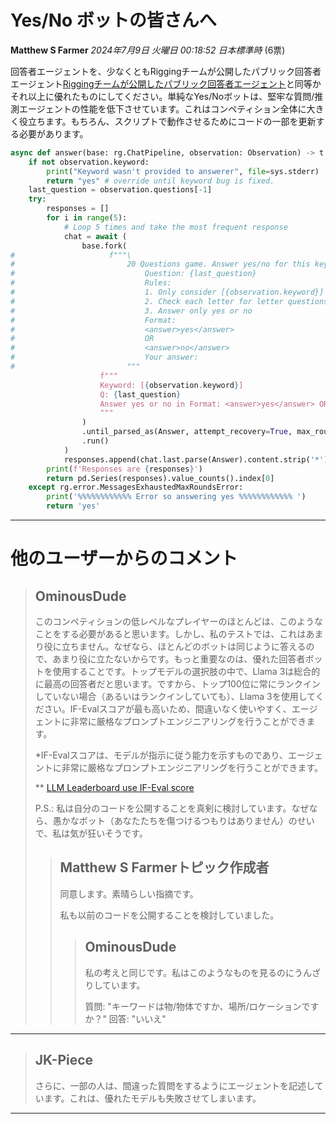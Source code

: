 # Yes/No ボットの皆さんへ

**Matthew S Farmer** *2024年7月9日 火曜日 00:18:52 日本標準時* (6票)

回答者エージェントを、少なくともRiggingチームが公開したパブリック回答者エージェント[Riggingチームが公開したパブリック回答者エージェント](https://www.kaggle.com/code/robikscube/phi3-intro-to-rigging-for-llm-20-questions?kernelSessionId=185594599)と同等かそれ以上に優れたものにしてください。単純なYes/Noボットは、堅牢な質問/推測エージェントの性能を低下させています。これはコンペティション全体に大きく役立ちます。もちろん、スクリプトで動作させるためにコードの一部を更新する必要があります。

```python
async def answer(base: rg.ChatPipeline, observation: Observation) -> t.Literal["yes", "no"]:
    if not observation.keyword:
        print("Keyword wasn't provided to answerer", file=sys.stderr)
        return "yes" # override until keyword bug is fixed.
    last_question = observation.questions[-1]
    try:
        responses = []
        for i in range(5):
            # Loop 5 times and take the most frequent response
            chat = await (
                base.fork(
#                     f"""\
#                         20 Questions game. Answer yes/no for this keyword: [{observation.keyword}]
#                             Question: {last_question}
#                             Rules:
#                             1. Only consider [{observation.keyword}]
#                             2. Check each letter for letter questions
#                             3. Answer only yes or no
#                             Format:
#                             <answer>yes</answer>
#                             OR
#                             <answer>no</answer>
#                             Your answer:
#                         """
                    f"""
                    Keyword: [{observation.keyword}]
                    Q: {last_question}
                    Answer yes or no in Format: <answer>yes</answer> OR <answer>no</answer>
                    """
                )
                .until_parsed_as(Answer, attempt_recovery=True, max_rounds=20)
                .run()
            )
            responses.append(chat.last.parse(Answer).content.strip('*'))
        print(f'Responses are {responses}')
        return pd.Series(responses).value_counts().index[0]
    except rg.error.MessagesExhaustedMaxRoundsError:
        print('%%%%%%%%%%%% Error so answering yes %%%%%%%%%%%% ')
        return 'yes'
```
---
# 他のユーザーからのコメント

> ## OminousDude
> 
> このコンペティションの低レベルなプレイヤーのほとんどは、このようなことをする必要があると思います。しかし、私のテストでは、これはあまり役に立ちません。なぜなら、ほとんどのボットは同じように答えるので、あまり役に立たないからです。もっと重要なのは、優れた回答者ボットを使用することです。トップモデルの選択肢の中で、Llama 3は総合的に最高の回答者だと思います。ですから、トップ100位に常にランクインしていない場合（あるいはランクインしていても）、Llama 3を使用してください。IF-Evalスコアが最も高いため、間違いなく使いやすく、エージェントに非常に厳格なプロンプトエンジニアリングを行うことができます。
> 
> *IF-Evalスコアは、モデルが指示に従う能力を示すものであり、エージェントに非常に厳格なプロンプトエンジニアリングを行うことができます。
> 
> ** [LLM Leaderboard use IF-Eval score](https://huggingface.co/spaces/open-llm-leaderboard/open_llm_leaderboard)
> 
> P.S.: 私は自分のコードを公開することを真剣に検討しています。なぜなら、愚かなボット（あなたたちを傷つけるつもりはありません）のせいで、私は気が狂いそうです。
> 
> 
> 
> > ## Matthew S Farmerトピック作成者
> > 
> > 同意します。素晴らしい指摘です。
> > 
> >  私も以前のコードを公開することを検討していました。 
> > 
> > 
> > 
> > > ## OminousDude
> > > 
> > > 私の考えと同じです。私はこのようなものを見るのにうんざりしています。
> > > 
> > > 質問: "キーワードは物/物体ですか、場所/ロケーションですか？" 回答: "いいえ"
> > > 
> > > 
> > > 
---
> ## JK-Piece
> 
> さらに、一部の人は、間違った質問をするようにエージェントを記述しています。これは、優れたモデルも失敗させてしまいます。
> 
> 
> 
---

